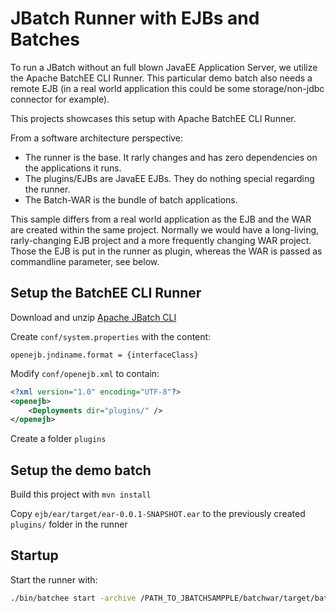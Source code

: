 # JBatch Runner with EJBs and Batches

To run a JBatch without an full blown JavaEE Application Server, we utilize the Apache BatchEE CLI Runner. This particular demo batch also needs a remote EJB (in a real world application this could be some storage/non-jdbc connector for example).

This projects showcases this setup with Apache BatchEE CLI Runner.

From a software architecture perspective:
* The runner is the base. It rarly changes and has zero dependencies on the applications it runs.
* The plugins/EJBs are JavaEE EJBs. They do nothing special regarding the runner.
* The Batch-WAR is the bundle of batch applications.

This sample differs from a real world application as the EJB and the WAR are created within the same project. Normally we would have a long-living, rarly-changing EJB project and a more frequently changing WAR project. Those the EJB is put in the runner as plugin, whereas the WAR is passed as commandline parameter, see below.

## Setup the BatchEE CLI Runner

Download and unzip [Apache JBatch CLI](http://central.maven.org/maven2/org/apache/batchee/batchee-cli/0.5-incubating/batchee-cli-0.5-incubating.zip)

Create `conf/system.properties` with the content:
```properties
openejb.jndiname.format = {interfaceClass}
```

Modify `conf/openejb.xml` to contain:
```xml
<?xml version="1.0" encoding="UTF-8"?>
<openejb>
	<Deployments dir="plugins/" />
</openejb>
```

Create a folder `plugins`


## Setup the demo batch

Build this project with `mvn install`

Copy `ejb/ear/target/ear-0.0.1-SNAPSHOT.ear` to the previously created `plugins/` folder in the runner

## Startup

Start the runner with:
```bash
./bin/batchee start -archive /PATH_TO_JBATCHSAMPPLE/batchwar/target/batchwar-0.0.1-SNAPSHOT.war -name samplebatch
```
